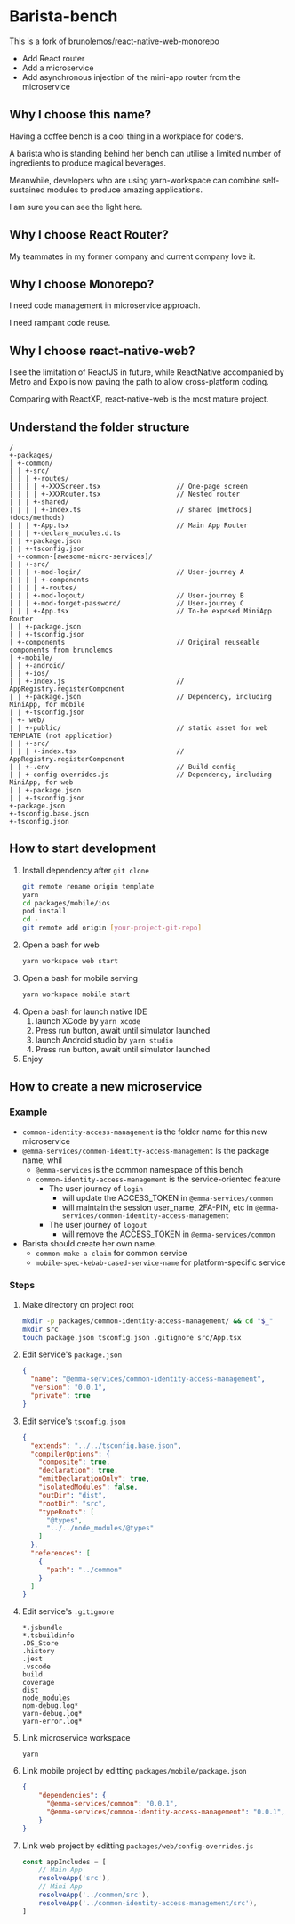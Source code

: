# Barista-bench
This is a fork of [brunolemos/react-native-web-monorepo](https://github.com/brunolemos/react-native-web-monorepo)
- Add React router
- Add a microservice 
- Add asynchronous injection of the mini-app router from the microservice

## Why I choose this name?
Having a coffee bench is a cool thing in a workplace for coders.

A barista who is standing behind her bench can utilise a limited number of ingredients to produce magical beverages.

Meanwhile, developers who are using yarn-workspace can combine self-sustained modules to produce amazing applications.

I am sure you can see the light here.

## Why I choose React Router?
My teammates in my former company and current company love it.

## Why I choose Monorepo?
I need code management in microservice approach.

I need rampant code reuse.

## Why I choose react-native-web?
I see the limitation of ReactJS in future, while ReactNative accompanied by Metro and Expo is now paving the path to allow cross-platform coding.

Comparing with ReactXP, react-native-web is the most mature project.

## Understand the folder structure
```
/
+-packages/
| +-common/
| | +-src/
| | | +-routes/
| | | | +-XXXScreen.tsx                   // One-page screen
| | | | +-XXXRouter.tsx                   // Nested router
| | | +-shared/
| | | | +-index.ts                        // shared [methods](docs/methods) 
| | | +-App.tsx                           // Main App Router
| | | +-declare_modules.d.ts
| | +-package.json
| | +-tsconfig.json
| +-common-[awesome-micro-services]/
| | +-src/
| | | +-mod-login/                        // User-journey A
| | | | +-components
| | | | +-routes/
| | | +-mod-logout/                       // User-journey B
| | | +-mod-forget-password/              // User-journey C
| | | +-App.tsx                           // To-be exposed MiniApp Router
| | +-package.json
| | +-tsconfig.json
| +-components                            // Original reuseable components from brunolemos
| +-mobile/
| | +-android/
| | +-ios/
| | +-index.js                            // AppRegistry.registerComponent
| | +-package.json                        // Dependency, including MiniApp, for mobile
| | +-tsconfig.json
| +- web/
| | +-public/                             // static asset for web TEMPLATE (not application)
| | +-src/
| | | +-index.tsx                         // AppRegistry.registerComponent
| | +-.env                                // Build config
| | +-config-overrides.js                 // Dependency, including MiniApp, for web
| | +-package.json
| | +-tsconfig.json
+-package.json
+-tsconfig.base.json
+-tsconfig.json
```

## How to start development
1. Install dependency after `git clone`
    ```sh
    git remote rename origin template
    yarn
    cd packages/mobile/ios
    pod install
    cd -
    git remote add origin [your-project-git-repo]
    ```
2. Open a bash for web
    ```sh
    yarn workspace web start
    ```
3. Open a bash for mobile serving
    ```sh
    yarn workspace mobile start
    ```
4. Open a bash for launch native IDE
    1. launch XCode by `yarn xcode`
    2. Press run button, await until simulator launched
    3. launch Android studio by `yarn studio`
    4. Press run button, await until simulator launched
5. Enjoy

## How to create a new microservice 
### Example
- `common-identity-access-management` is the folder name for this new microservice
- `@emma-services/common-identity-access-management` is the package name, whil 
    - `@emma-services` is the common namespace of this bench
    - `common-identity-access-management` is the service-oriented feature
        - The user journey of `login` 
            - will update the ACCESS_TOKEN in `@emma-services/common`
            - will maintain the session user_name, 2FA-PIN, etc in  `@emma-services/common-identity-access-management`
        - The user journey of `logout`
            - will remove the ACCESS_TOKEN in `@emma-services/common`
- Barista should create her own name.
    -  `common-make-a-claim` for common service
    -  `mobile-spec-kebab-cased-service-name` for platform-specific service
    
### Steps
1. Make directory on project root
    ```sh
    mkdir -p packages/common-identity-access-management/ && cd "$_"
    mkdir src
    touch package.json tsconfig.json .gitignore src/App.tsx
    ```
2. Edit service's `package.json`
    ```json
    {
      "name": "@emma-services/common-identity-access-management",
      "version": "0.0.1",
      "private": true
    }
    ```
3. Edit service's `tsconfig.json`
    ```json
    {
      "extends": "../../tsconfig.base.json",
      "compilerOptions": {
        "composite": true,
        "declaration": true,
        "emitDeclarationOnly": true,
        "isolatedModules": false,
        "outDir": "dist",
        "rootDir": "src",
        "typeRoots": [
          "@types",
          "../../node_modules/@types"
        ]
      },
      "references": [
        {
          "path": "../common"
        }
      ]
    }
    ```
4. Edit service's `.gitignore`
    ```
    *.jsbundle
    *.tsbuildinfo
    .DS_Store
    .history
    .jest
    .vscode
    build
    coverage
    dist
    node_modules
    npm-debug.log*
    yarn-debug.log*
    yarn-error.log* 
    ```
5. Link microservice workspace
    ```
    yarn
    ```
6. Link mobile project by editting `packages/mobile/package.json`
    ```json
    {
        "dependencies": {
          "@emma-services/common": "0.0.1",
          "@emma-services/common-identity-access-management": "0.0.1",
        }
    }
    ```
7. Link web project by editting `packages/web/config-overrides.js`
    ```js
    const appIncludes = [
        // Main App
        resolveApp('src'),
        // Mini App
        resolveApp('../common/src'),
        resolveApp('../common-identity-access-management/src'),
    ]
    ```
